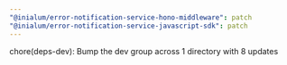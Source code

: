 ```yaml
---
"@inialum/error-notification-service-hono-middleware": patch
"@inialum/error-notification-service-javascript-sdk": patch
---
```


chore(deps-dev): Bump the dev group across 1 directory with 8 updates
